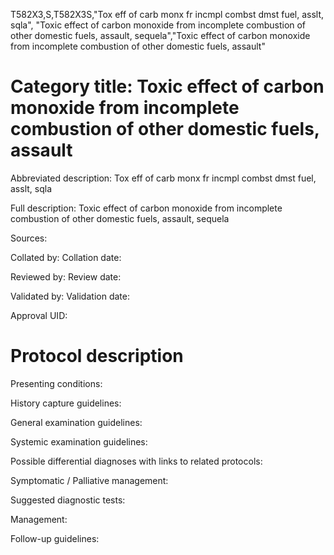 T582X3,S,T582X3S,"Tox eff of carb monx fr incmpl combst dmst fuel, asslt, sqla", "Toxic effect of carbon monoxide from incomplete combustion of other domestic fuels, assault, sequela","Toxic effect of carbon monoxide from incomplete combustion of other domestic fuels, assault"
# Category title: Toxic effect of carbon monoxide from incomplete combustion of other domestic fuels, assault

Abbreviated description: Tox eff of carb monx fr incmpl combst dmst fuel, asslt, sqla

Full description: Toxic effect of carbon monoxide from incomplete combustion of other domestic fuels, assault, sequela

Sources:

Collated by:
Collation date:

Reviewed by:
Review date:

Validated by:
Validation date:

Approval UID:

# Protocol description

Presenting conditions:

History capture guidelines:

General examination guidelines:

Systemic examination guidelines:

Possible differential diagnoses with links to related protocols:

Symptomatic / Palliative management:

Suggested diagnostic tests:

Management:

Follow-up guidelines:

